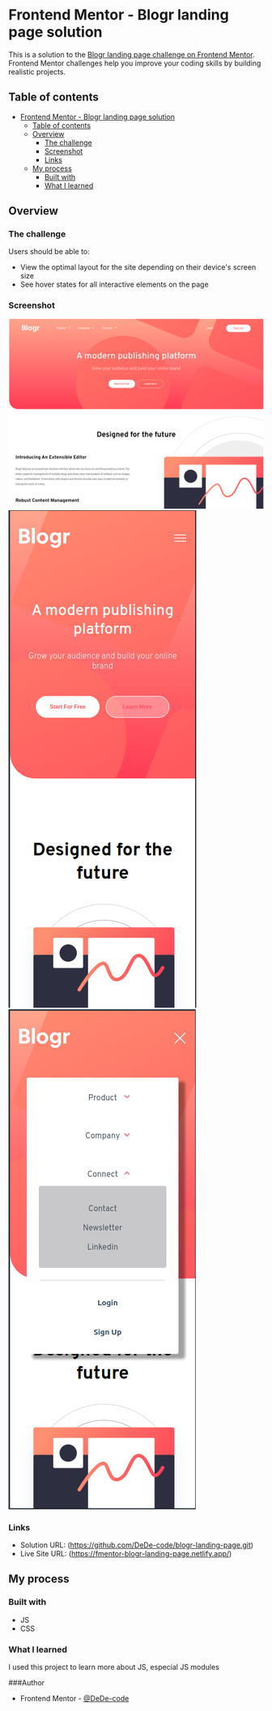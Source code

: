 # Frontend Mentor - Blogr landing page solution

This is a solution to the [Blogr landing page challenge on Frontend Mentor](https://www.frontendmentor.io/challenges/blogr-landing-page-EX2RLAApP). Frontend Mentor challenges help you improve your coding skills by building realistic projects.

## Table of contents

- [Frontend Mentor - Blogr landing page solution](#frontend-mentor---blogr-landing-page-solution)
  - [Table of contents](#table-of-contents)
  - [Overview](#overview)
    - [The challenge](#the-challenge)
    - [Screenshot](#screenshot)
    - [Links](#links)
  - [My process](#my-process)
    - [Built with](#built-with)
    - [What I learned](#what-i-learned)

## Overview

### The challenge

Users should be able to:

- View the optimal layout for the site depending on their device's screen size
- See hover states for all interactive elements on the page

### Screenshot

![](./screenshots/dektop01.png)
![](./screenshots/mobile01.png)
![](./screenshots/mobile02.png)

### Links

- Solution URL: (https://github.com/DeDe-code/blogr-landing-page.git)
- Live Site URL: (https://fmentor-blogr-landing-page.netlify.app/)

## My process

### Built with

- JS
- CSS

### What I learned

I used this project to learn more about JS, especial JS modules

###Author

- Frontend Mentor - [@DeDe-code](https://www.frontendmentor.io/profile/DeDe-code)
